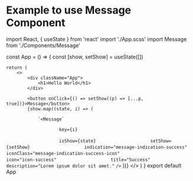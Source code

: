 # Example to use Message Component

import React, { useState } from 'react'
import './App.scss'
import Message from './Components/Message'




const App = () => {
    const [show, setShow] = useState([])

    return (
        <>
            <div className="App">
                <h1>Hello World</h1>
            </div>

            <button onClick={() => setShow((p) => [...p, true])}>Message</button>
            {show.map((state, i) => (
                
                `<Message`

`                    key={i}`

`                    isShow={state}`
`                    setShow={setShow}`
`                    indication="message-indication-success"`
`                    iconClass="message-indication-success-icon"`
`                    icon="icon-success"`
`                    title="Success"`
`                    description="Lorem ipsum dolor sit amet."`
                `/>`
            ))}
        </>
    )
}
export default App